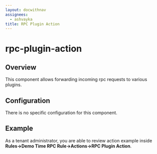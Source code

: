 ```yaml
---
layout: docwithnav
assignees:
  - ashvayka
title: RPC Plugin Action
---
```


# rpc-plugin-action

## Overview

This component allows forwarding incoming rpc requests to various plugins.

## Configuration

There is no specific configuration for this component.

## Example

As a tenant administrator, you are able to review action example inside **Rules-&gt;Demo Time RPC Rule-&gt;Actions-&gt;RPC Plugin Action**.

